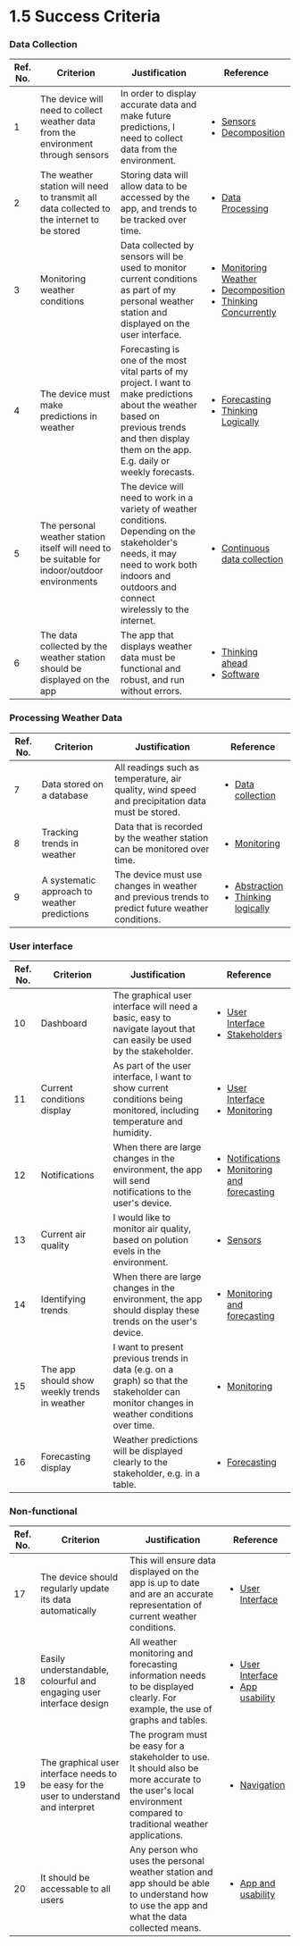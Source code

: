 # 1.5 Success Criteria

### Data Collection

| Ref. No. | Criterion                                                                                    | Justification                                                                                                                                                                                     | Reference                                                                                                                                                                                                                                                                                                           |
| -------- | -------------------------------------------------------------------------------------------- | ------------------------------------------------------------------------------------------------------------------------------------------------------------------------------------------------- | ------------------------------------------------------------------------------------------------------------------------------------------------------------------------------------------------------------------------------------------------------------------------------------------------------------------- |
| 1        | The device will need to collect weather data from the environment through sensors            | In order to display accurate data and make future predictions, I need to collect data from the environment.                                                                                       | <ul><li><a href="1.4a-features-of-the-proposed-solution.md#sensors">Sensors</a></li><li><a href="1.4b-computational-methods.md#thinking-procedurally-and-decomposition">Decomposition</a></li></ul>                                                                                                                 |
| 2        | The weather station will need to transmit all data collected to the internet to be stored    | Storing data will allow data to be accessed by the app, and trends to be tracked over time.                                                                                                       | <ul><li><a href="1.4a-features-of-the-proposed-solution.md#data-collection">Data Processing</a></li></ul>                                                                                                                                                                                                           |
| 3        | Monitoring weather conditions                                                                | Data collected by sensors will be used to monitor current conditions as part of my personal weather station and displayed on the user interface.                                                  | <ul><li><a href="1.4a-features-of-the-proposed-solution.md#monitoring">Monitoring Weather</a> </li><li><a href="1.4b-computational-methods.md#thinking-procedurally-and-decomposition">Decomposition</a> </li><li><a href="1.4b-computational-methods.md#thinking-concurrently">Thinking Concurrently</a></li></ul> |
| 4        | The device must make predictions in weather                                                  | Forecasting is one of the most vital parts of my project. I want to make predictions about the weather based on previous trends and then display them on the app. E.g. daily or weekly forecasts. | <ul><li><a href="1.4a-features-of-the-proposed-solution.md#forecasting">Forecasting</a></li><li><a href="1.4b-computational-methods.md#thinking-logically">Thinking Logically</a></li></ul>                                                                                                                         |
| 5        | The personal weather station itself will need to be suitable for indoor/outdoor environments | The device will need to work in a variety of weather conditions. Depending on the stakeholder's needs, it may need to work both indoors and outdoors and connect wirelessly to the internet.      | <ul><li><a href="1.4a-features-of-the-proposed-solution.md#continuous-data-collection">Continuous data collection</a></li></ul>                                                                                                                                                                                     |
| 6        | The data collected by the weather station should be displayed on the app                     | The app that displays weather data must be  functional and robust, and run without errors.                                                                                                        | <ul><li><a href="1.4b-computational-methods.md#thinking-ahead">Thinking ahead</a></li><li><a href="1.4a-features-of-the-proposed-solution.md#software">Software</a></li></ul>                                                                                                                                       |



### Processing Weather Data

| Ref. No. | Criterion                                    | Justification                                                                                    | Reference                                                                                                                                                                                                 |
| -------- | -------------------------------------------- | ------------------------------------------------------------------------------------------------ | --------------------------------------------------------------------------------------------------------------------------------------------------------------------------------------------------------- |
| 7        | Data stored on a database                    | All readings such as temperature, air quality, wind speed and precipitation data must be stored. | <ul><li><a href="1.4a-features-of-the-proposed-solution.md#data-collection">Data collection</a></li></ul>                                                                                                 |
| 8        | Tracking trends in weather                   | Data that is recorded by the weather station can be monitored over time.                         | <ul><li><a href="1.4a-features-of-the-proposed-solution.md#monitoring">Monitoring</a></li></ul>                                                                                                           |
| 9        | A systematic approach to weather predictions | The device must use changes in weather and previous trends to predict future weather conditions. | <ul><li><a href="1.4b-computational-methods.md#thinking-abstractly-and-visualisation">Abstraction</a></li><li><a href="1.4b-computational-methods.md#thinking-logically">Thinking logically</a></li></ul> |

### User interface

| Ref. No. | Criterion                                    | Justification                                                                                                                            | Reference                                                                                                                                                                                                     |
| -------- | -------------------------------------------- | ---------------------------------------------------------------------------------------------------------------------------------------- | ------------------------------------------------------------------------------------------------------------------------------------------------------------------------------------------------------------- |
| 10       | Dashboard                                    | The graphical user interface will need a basic, easy to navigate layout that can easily be used by the stakeholder.                      | <ul><li><a href="1.4a-features-of-the-proposed-solution.md#user-interface">User Interface</a> </li><li><a href="1.2-stakeholders.md">Stakeholders</a></li></ul>                                               |
| 11       | Current conditions display                   | As part of the user interface, I want to show current conditions being monitored, including temperature and humidity.                    | <ul><li><a href="1.4a-features-of-the-proposed-solution.md#user-interface">User Interface</a></li><li><a href="1.4a-features-of-the-proposed-solution.md#monitoring">Monitoring</a></li></ul>                 |
| 12       | Notifications                                | When there are large changes in the environment, the app will send notifications to the user's device.                                   | <ul><li><a href="1.4a-features-of-the-proposed-solution.md#notifications">Notifications</a></li><li><a href="1.3-research-the-problem.md#monitoring-and-forecasting">Monitoring and forecasting</a></li></ul> |
| 13       | Current air quality                          | I would like to monitor air quality, based on polution evels in the environment.                                                         | <ul><li><a href="1.4a-features-of-the-proposed-solution.md#sensors">Sensors</a></li></ul>                                                                                                                     |
| 14       | Identifying trends                           | When there are large changes in the environment, the app should display these trends on the user's device.                               | <p></p><ul><li><a href="1.3-research-the-problem.md#monitoring-and-forecasting">Monitoring and forecasting</a></li></ul>                                                                                      |
| 15       | The app should show weekly trends in weather | I want to present previous trends in data (e.g. on a graph) so that the stakeholder can monitor changes in weather conditions over time. | <ul><li><a href="1.4a-features-of-the-proposed-solution.md#monitoring">Monitoring</a></li></ul>                                                                                                               |
| 16       | Forecasting display                          | Weather predictions will be displayed clearly to the stakeholder, e.g. in a table.                                                       | <ul><li><a href="1.4a-features-of-the-proposed-solution.md#forecasting">Forecasting</a></li></ul>                                                                                                             |

### Non-functional

| Ref. No. | Criterion                                                                              | Justification                                                                                                                                                    | Reference                                                                                                                                                                                 |
| -------- | -------------------------------------------------------------------------------------- | ---------------------------------------------------------------------------------------------------------------------------------------------------------------- | ----------------------------------------------------------------------------------------------------------------------------------------------------------------------------------------- |
| 17       | The device should regularly update its data automatically                              | This will ensure data displayed on the app is up to date and are an accurate representation of current weather conditions.                                       | <ul><li><a href="1.4a-features-of-the-proposed-solution.md#user-interface">User Interface</a></li></ul>                                                                                   |
| 18       | Easily understandable, colourful and engaging user interface design                    | All weather monitoring and forecasting information needs to be displayed clearly. For example, the use of graphs and tables.                                     | <ul><li><a href="1.4a-features-of-the-proposed-solution.md#user-interface">User Interface</a></li><li><a href="1.3-research-the-problem.md#app-and-usability">App usability</a></li></ul> |
| 19       | The graphical user interface needs to be easy for the user to understand and interpret | The program must be easy for a stakeholder to use. It should also be more accurate to the user's local environment compared to traditional weather applications. | <ul><li><a href="1.3-research-the-problem.md#usability-1">Navigation</a></li></ul>                                                                                                        |
| 20       | It should be accessable to all users                                                   | Any person who uses the personal weather station and app should be able to understand how to use the app and what the data collected means.                      | <ul><li><a href="1.3-research-the-problem.md#app-and-usability">App and usability</a></li></ul>                                                                                           |
